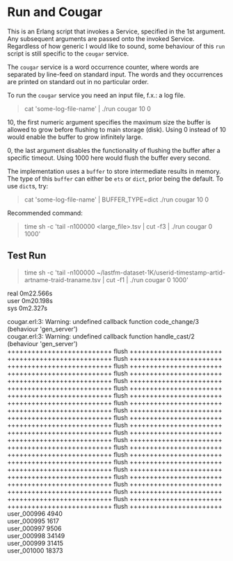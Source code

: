 # Run and Cougar

This is an Erlang script that invokes a Service, specified in the 1st argument.
Any subsequent arguments are passed onto the invoked Service.
Regardless of how generic I would like to sound,
some behaviour of this `run` script is still specific to the `cougar` service.

The `cougar` service is a word occurrence counter,
where words are separated by line-feed on standard input.
The words and they occurrences are printed on standard out in no particular order.

To run the `cougar` service you need an input file, f.x.: a log file.
> cat 'some-log-file-name' | ./run cougar 10 0

10, the first numeric argument specifies the maximum size the buffer is allowed to grow
before flushing to main storage (disk).
Using 0 instead of 10 would enable the buffer to grow infinitely large.

0, the last argument disables the functionality of flushing the buffer after a specific timeout.
Using 1000 here would flush the buffer every second.

The implementation uses a `buffer` to store intermediate results in memory.
The type of this `buffer` can either be `ets` or `dict`, prior being the default.
To use `dict`s, try:
> cat 'some-log-file-name' | BUFFER_TYPE=dict ./run cougar 10 0

Recommended command:
> time sh -c 'tail -n100000 <large_file>.tsv | cut -f3 | ./run cougar 0 1000'

## Test Run

> time sh -c 'tail -n100000 ~/lastfm-dataset-1K/userid-timestamp-artid-artname-traid-traname.tsv | cut -f1 | ./run cougar 0 1000'
  
real	0m22.566s  
user	0m20.198s  
sys     0m2.327s  
  
cougar.erl:3: Warning: undefined callback function code_change/3 (behaviour 'gen_server')  
cougar.erl:3: Warning: undefined callback function handle_cast/2 (behaviour 'gen_server')  
++++++++++++++++++++++++++ flush +++++++++++++++++++++++  
++++++++++++++++++++++++++ flush +++++++++++++++++++++++  
++++++++++++++++++++++++++ flush +++++++++++++++++++++++  
++++++++++++++++++++++++++ flush +++++++++++++++++++++++  
++++++++++++++++++++++++++ flush +++++++++++++++++++++++  
++++++++++++++++++++++++++ flush +++++++++++++++++++++++  
++++++++++++++++++++++++++ flush +++++++++++++++++++++++  
++++++++++++++++++++++++++ flush +++++++++++++++++++++++  
++++++++++++++++++++++++++ flush +++++++++++++++++++++++  
++++++++++++++++++++++++++ flush +++++++++++++++++++++++  
++++++++++++++++++++++++++ flush +++++++++++++++++++++++  
++++++++++++++++++++++++++ flush +++++++++++++++++++++++  
++++++++++++++++++++++++++ flush +++++++++++++++++++++++  
++++++++++++++++++++++++++ flush +++++++++++++++++++++++  
++++++++++++++++++++++++++ flush +++++++++++++++++++++++  
++++++++++++++++++++++++++ flush +++++++++++++++++++++++  
++++++++++++++++++++++++++ flush +++++++++++++++++++++++  
++++++++++++++++++++++++++ flush +++++++++++++++++++++++  
++++++++++++++++++++++++++ flush +++++++++++++++++++++++  
++++++++++++++++++++++++++ flush +++++++++++++++++++++++  
++++++++++++++++++++++++++ flush +++++++++++++++++++++++  
++++++++++++++++++++++++++ flush +++++++++++++++++++++++  
user_000996	4940  
user_000995	1617  
user_000997	9506  
user_000998	34149  
user_000999	31415  
user_001000	18373  
 


